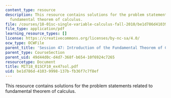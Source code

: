 ```yaml
---
content_type: resource
description: This resource contains solutions for the problem statements related to
  fundamental theorem of calculus.
file: /courses/18-01sc-single-variable-calculus-fall-2010/be1d786d41039998137bfb36f7c7f8ef_MIT18_01SCF10_ex47sol.pdf
file_type: application/pdf
learning_resource_types: []
license: https://creativecommons.org/licenses/by-nc-sa/4.0/
ocw_type: OCWFile
parent_title: 'Session 47: Introduction of the Fundamental Theorem of Calculus'
parent_type: CourseSection
parent_uid: 49d44d0c-d4d7-368f-b654-10f6924c7265
resourcetype: Document
title: MIT18_01SCF10_ex47sol.pdf
uid: be1d786d-4103-9998-137b-fb36f7c7f8ef
---
```

This resource contains solutions for the problem statements related to fundamental theorem of calculus.